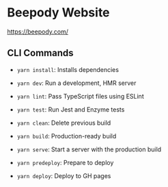 # Beepody Website

https://beepody.com/

## CLI Commands
*   `yarn install`: Installs dependencies

*   `yarn dev`: Run a development, HMR server

*   `yarn lint`: Pass TypeScript files using ESLint

*   `yarn test`: Run Jest and Enzyme tests

*   `yarn clean`: Delete previous build

*   `yarn build`: Production-ready build

*   `yarn serve`: Start a server with the production build

*   `yarn predeploy`: Prepare to deploy

*   `yarn deploy`: Deploy to GH pages
